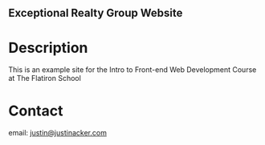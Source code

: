 Exceptional Realty Group Website
---

# Description

This is an example site for the Intro to Front-end Web Development Course at The Flatiron School

# Contact

email: justin@justinacker.com